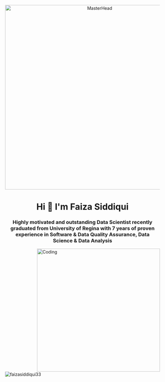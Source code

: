 <p align="center">
  <img src="https://i.pinimg.com/originals/9e/0a/c8/9e0ac82bc17ff00708da6bd09593177e.gif" alt="MasterHead" width="600" length="1000">
</p>



<h1 align="center">Hi 👋 I'm Faiza Siddiqui</h1>
<h3 align="center">Highly motivated and outstanding Data Scientist recently graduated from University of Regina with 7 years of proven experience in Software & Data Quality Assurance, Data Science & Data Analysis </h3>

<img align="right" alt="Coding" width="400" src="https://cdn.dribbble.com/users/1668950/screenshots/3863114/media/b8245420aaaad501f66af5ac0ea7df2d.gif">

<p align="left"> <img src="https://komarev.com/ghpvc/?username=faizasiddiqui33&label=Profile%20views&color=0e75b6&style=flat" alt="faizasiddiqui33" /> </p>
